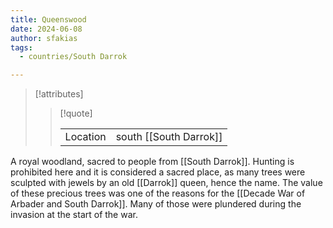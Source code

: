 ```yaml
---
title: Queenswood
date: 2024-06-08
author: sfakias
tags:
  - countries/South Darrok

---
```

> [!attributes]
> 
> > [!quote]
> >
> > | | |
> > | --- | --- |
> > | Location | south [[South Darrok]] |

A royal woodland, sacred to people from [[South Darrok]]. Hunting is prohibited here and it is considered a sacred place, as many trees were sculpted with jewels by an old [[Darrok]] queen, hence the name. The value of these precious trees was one of the reasons for the [[Decade War of Arbader and South Darrok]]. Many of those were plundered during the invasion at the start of the war.
